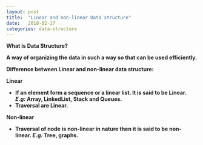 ```yaml
---
layout: post
title:  "Linear and non-linear Data structure"
date:   2018-02-17
categories: data-structure
---
```



<strong>What is Data Structure?<strong>

A way of organizing the data in such a way so that can be used efficiently.

<strong>Difference between Linear and non-linear data structure:</strong>

**Linear**

 - If an element form a sequence or a linear list. It is said to be Linear. *E.g:* Array, LinkedList, Stack and Queues.
 - Traversal are Linear.

**Non-linear** 

 - Traversal of node is non-linear in nature then it is said to be non-linear. *E.g:* Tree, graphs.
